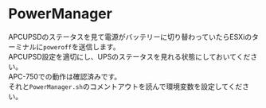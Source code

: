 # PowerManager
APCUPSDのステータスを見て電源がバッテリーに切り替わっていたらESXiのターミナルに```poweroff```を送信します。  
APCUPSD設定を適切にし、UPSのステータスを見れる状態にしておいてください。  
APC-750での動作は確認済みです。  
それと```PowerManager.sh```のコメントアウトを読んで環境変数を設定してください。
